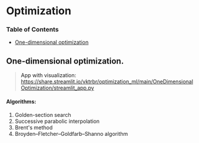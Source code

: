 # Optimization 

### Table of Contents  
- [One-dimensional optimization](#one-dimensional-optimization)
<a name="one-dimensional-optimization"/>

## One-dimensional optimization.
> App with visualization:
> https://share.streamlit.io/vktrbr/optimization_ml/main/OneDimensionalOptimization/streamlit_app.py
#### Algorithms:
1. Golden-section search 
2. Successive parabolic interpolation
3. Brent's method
4. Broyden–Fletcher–Goldfarb–Shanno algorithm
